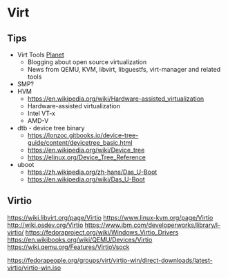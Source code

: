 # Virt

## Tips
* Virt Tools [Planet](https://planet.virt-tools.org/)
  * Blogging about open source virtualization
  * News from QEMU, KVM, libvirt, libguestfs, virt-manager and related tools
* SMP?
* HVM
  * https://en.wikipedia.org/wiki/Hardware-assisted_virtualization
  * Hardware-assisted virtualization
  * Intel VT-x
  * AMD-V
* dtb - device tree binary
  * https://lonzoc.gitbooks.io/device-tree-guide/content/devicetree_basic.html
  * https://en.wikipedia.org/wiki/Device_tree
  * https://elinux.org/Device_Tree_Reference
* uboot
  * https://zh.wikipedia.org/zh-hans/Das_U-Boot
  * https://en.wikipedia.org/wiki/Das_U-Boot

## Virtio
https://wiki.libvirt.org/page/Virtio
https://www.linux-kvm.org/page/Virtio
http://wiki.osdev.org/Virtio
https://www.ibm.com/developerworks/library/l-virtio/
https://fedoraproject.org/wiki/Windows_Virtio_Drivers
https://en.wikibooks.org/wiki/QEMU/Devices/Virtio
https://wiki.qemu.org/Features/VirtioVsock

https://fedorapeople.org/groups/virt/virtio-win/direct-downloads/latest-virtio/virtio-win.iso
